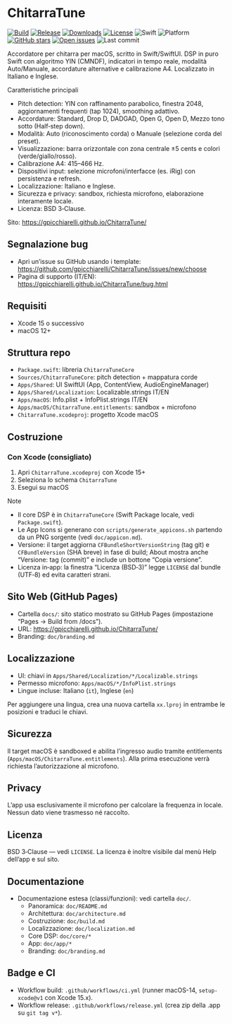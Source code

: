 # ChitarraTune

<!-- Badges -->
<p>
  <a href="https://github.com/gpicchiarelli/ChitarraTune/actions/workflows/ci.yml"><img alt="Build" src="https://github.com/gpicchiarelli/ChitarraTune/actions/workflows/ci.yml/badge.svg"></a>
  <a href="https://github.com/gpicchiarelli/ChitarraTune/releases/latest"><img alt="Release" src="https://img.shields.io/github/v/release/gpicchiarelli/ChitarraTune?include_prereleases&label=release"></a>
  <a href="https://github.com/gpicchiarelli/ChitarraTune/releases"><img alt="Downloads" src="https://img.shields.io/github/downloads/gpicchiarelli/ChitarraTune/total?label=downloads"></a>
  <a href="LICENSE"><img alt="License" src="https://img.shields.io/github/license/gpicchiarelli/ChitarraTune?color=blue"></a>
  <img alt="Swift" src="https://img.shields.io/badge/Swift-5.9-orange?logo=swift">
  <img alt="Platform" src="https://img.shields.io/badge/platform-macOS-1f6feb?logo=apple">
  <a href="https://github.com/gpicchiarelli/ChitarraTune/stargazers"><img alt="GitHub stars" src="https://img.shields.io/github/stars/gpicchiarelli/ChitarraTune?style=social"></a>
  <a href="https://github.com/gpicchiarelli/ChitarraTune/issues"><img alt="Open issues" src="https://img.shields.io/github/issues/gpicchiarelli/ChitarraTune"></a>
  <img alt="Last commit" src="https://img.shields.io/github/last-commit/gpicchiarelli/ChitarraTune">
</p>

Accordatore per chitarra per macOS, scritto in Swift/SwiftUI. DSP in puro Swift con algoritmo YIN (CMNDF), indicatori in tempo reale, modalità Auto/Manuale, accordature alternative e calibrazione A4. Localizzato in Italiano e Inglese.

Caratteristiche principali
- Pitch detection: YIN con raffinamento parabolico, finestra 2048, aggiornamenti frequenti (tap 1024), smoothing adattivo.
- Accordature: Standard, Drop D, DADGAD, Open G, Open D, Mezzo tono sotto (Half‑step down).
- Modalità: Auto (riconoscimento corda) o Manuale (selezione corda del preset).
- Visualizzazione: barra orizzontale con zona centrale ±5 cents e colori (verde/giallo/rosso).
- Calibrazione A4: 415–466 Hz.
- Dispositivi input: selezione microfoni/interfacce (es. iRig) con persistenza e refresh.
- Localizzazione: Italiano e Inglese.
- Sicurezza e privacy: sandbox, richiesta microfono, elaborazione interamente locale.
- Licenza: BSD 3‑Clause.

Sito: https://gpicchiarelli.github.io/ChitarraTune/

## Segnalazione bug
- Apri un’issue su GitHub usando i template: https://github.com/gpicchiarelli/ChitarraTune/issues/new/choose
- Pagina di supporto (IT/EN): https://gpicchiarelli.github.io/ChitarraTune/bug.html

## Requisiti
- Xcode 15 o successivo
- macOS 12+

## Struttura repo
- `Package.swift`: libreria `ChitarraTuneCore`
- `Sources/ChitarraTuneCore`: pitch detection + mappatura corde
- `Apps/Shared`: UI SwiftUI (App, ContentView, AudioEngineManager)
- `Apps/Shared/Localization`: Localizable.strings IT/EN
- `Apps/macOS`: Info.plist + InfoPlist.strings IT/EN
- `Apps/macOS/ChitarraTune.entitlements`: sandbox + microfono
- `ChitarraTune.xcodeproj`: progetto Xcode macOS

## Costruzione
### Con Xcode (consigliato)
1. Apri `ChitarraTune.xcodeproj` con Xcode 15+
2. Seleziona lo schema `ChitarraTune`
3. Esegui su macOS

Note
- Il core DSP è in `ChitarraTuneCore` (Swift Package locale, vedi `Package.swift`).
- Le App Icons si generano con `scripts/generate_appicons.sh` partendo da un PNG sorgente (vedi `doc/appicon.md`).
 - Versione: il target aggiorna `CFBundleShortVersionString` (tag git) e `CFBundleVersion` (SHA breve) in fase di build; About mostra anche “Versione: tag (commit)” e include un bottone “Copia versione”.
 - Licenza in‑app: la finestra “Licenza (BSD‑3)” legge `LICENSE` dal bundle (UTF‑8) ed evita caratteri strani.

## Sito Web (GitHub Pages)
- Cartella `docs/`: sito statico mostrato su GitHub Pages (impostazione “Pages → Build from /docs”).
- URL: https://gpicchiarelli.github.io/ChitarraTune/
- Branding: `doc/branding.md`

## Localizzazione
- UI: chiavi in `Apps/Shared/Localization/*/Localizable.strings`
- Permesso microfono: `Apps/macOS/*/InfoPlist.strings`
- Lingue incluse: Italiano (`it`), Inglese (`en`)

Per aggiungere una lingua, crea una nuova cartella `xx.lproj` in entrambe le posizioni e traduci le chiavi.

## Sicurezza
Il target macOS è sandboxed e abilita l’ingresso audio tramite entitlements (`Apps/macOS/ChitarraTune.entitlements`). Alla prima esecuzione verrà richiesta l’autorizzazione al microfono.

## Privacy
L’app usa esclusivamente il microfono per calcolare la frequenza in locale. Nessun dato viene trasmesso né raccolto.

## Licenza
BSD 3‑Clause — vedi `LICENSE`. La licenza è inoltre visibile dal menù Help dell’app e sul sito.

## Documentazione
- Documentazione estesa (classi/funzioni): vedi cartella `doc/`.
  - Panoramica: `doc/README.md`
  - Architettura: `doc/architecture.md`
  - Costruzione: `doc/build.md`
  - Localizzazione: `doc/localization.md`
  - Core DSP: `doc/core/*`
  - App: `doc/app/*`
  - Branding: `doc/branding.md`

## Badge e CI
- Workflow build: `.github/workflows/ci.yml` (runner macOS-14, `setup-xcode@v1` con Xcode 15.x).
- Workflow release: `.github/workflows/release.yml` (crea zip della .app su `git tag v*`).
